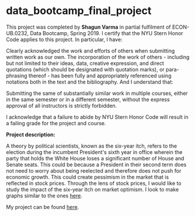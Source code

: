 # data_bootcamp_final_project

This project was completed by **Shagun Varma** in partial fulfilment of ECON-UB.0232, Data Bootcamp, Spring 2019. I certify that the NYU Stern Honor Code applies to this project. In particular, I have:

Clearly acknowledged the work and efforts of others when submitting written work as our own. The incorporation of the work of others - including but not limited to their ideas, data, creative expression, and direct quotations (which should be designated with quotation marks), or para-phrasing thereof - has been fully and appropriately referenced using notations both in the text and the bibliography.
And I understand that:

Submitting the same of substantially similar work in multiple courses, either in the same semester or in a different semester, without the express approval of all instructors is strictly forbidden.

I acknowledge that a failure to abide by NYU Stern Honor Code will result in a failing grade for the project and course.

**Project description:**

A theory by political scientists, known as the six-year itch, refers to the election during the incumbent President's sixth year in office wherein the party that holds the White House loses a significant number of House and Senate seats. This could be because a President in their second term does not need to worry about being reelected and therefore does not push for economic growth. This could create pessimism in the market that is reflected in stock prices. Through the lens of stock prices, I would like to study the impact of the six-year itch on market optimism. I look to make graphs similar to the ones [here](https://www.affiancefinancial.com/node/147682).

My project can be found [here](https://github.com/shagunvarma27/data_bootcamp_final_project).
